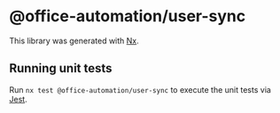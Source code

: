 # @office-automation/user-sync

This library was generated with [Nx](https://nx.dev).

## Running unit tests

Run `nx test @office-automation/user-sync` to execute the unit tests via [Jest](https://jestjs.io).
